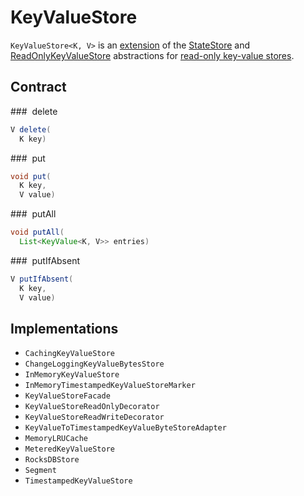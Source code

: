 # KeyValueStore

`KeyValueStore<K, V>` is an [extension](#contract) of the [StateStore](../processor/StateStore.md) and [ReadOnlyKeyValueStore](ReadOnlyKeyValueStore.md) abstractions for [read-only key-value stores](#implementations).

## Contract

### <span id="delete"> delete

```java
V delete(
  K key)
```

### <span id="put"> put

```java
void put(
  K key,
  V value)
```

### <span id="putAll"> putAll

```java
void putAll(
  List<KeyValue<K, V>> entries)
```

### <span id="putIfAbsent"> putIfAbsent

```java
V putIfAbsent(
  K key,
  V value)
```

## Implementations

* `CachingKeyValueStore`
* `ChangeLoggingKeyValueBytesStore`
* `InMemoryKeyValueStore`
* `InMemoryTimestampedKeyValueStoreMarker`
* `KeyValueStoreFacade`
* `KeyValueStoreReadOnlyDecorator`
* `KeyValueStoreReadWriteDecorator`
* `KeyValueToTimestampedKeyValueByteStoreAdapter`
* `MemoryLRUCache`
* `MeteredKeyValueStore`
* `RocksDBStore`
* `Segment`
* `TimestampedKeyValueStore`
